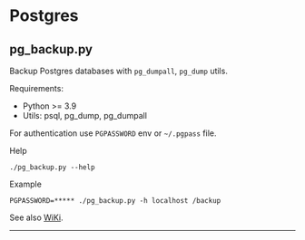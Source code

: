 # Postgres

## pg_backup.py

Backup Postgres databases with `pg_dumpall`, `pg_dump` utils.

Requirements:
* Python >= 3.9
* Utils: psql, pg_dump, pg_dumpall

For authentication use `PGPASSWORD` env or `~/.pgpass` file.

Help
```
./pg_backup.py --help
```

Example
```
PGPASSWORD=***** ./pg_backup.py -h localhost /backup
```

See also [WiKi](https://wiki.enchtex.info/handmade/postgres/pg_backup).

___
